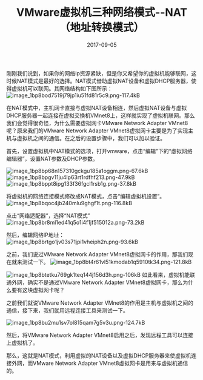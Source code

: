 ﻿---
title: "VMware虚拟机三种网络模式--NAT（地址转换模式）"
date: 2017-09-05
tags: ["VMware"]
draft: false
---


刚刚我们说到，如果你的网络ip资源紧缺，但是你又希望你的虚拟机能够联网，这时候NAT模式是最好的选择。NAT模式借助虚拟NAT设备和虚拟DHCP服务器，使得虚拟机可以联网。其网络结构如下图所示：
![image_1bp8bod7519j79jp1iu51fd81r5c9.png-117.4kB][1]

在NAT模式中，主机网卡直接与虚拟NAT设备相连，然后虚拟NAT设备与虚拟DHCP服务器一起连接在虚拟交换机VMnet8上，这样就实现了虚拟机联网。那么我们会觉得很奇怪，为什么需要虚拟网卡VMware Network Adapter VMnet8呢？原来我们的VMware Network Adapter VMnet8虚拟网卡主要是为了实现主机与虚拟机之间的通信。在之后的设置步骤中，我们可以加以验证。

首先，设置虚拟机中NAT模式的选项，打开vmware，点击“编辑”下的“虚拟网络编辑器”，设置NAT参数及DHCP参数。

![image_1bp8bp68n157310gckgu185a1oggm.png-67.6kB][2]
![image_1bp8bpgv11ju4lp63rt1rdfhf213.png-47.9kB][3]
![image_1bp8bppt8ipg133f36fgcl1rsb1g.png-37.8kB][4]

将虚拟机的网络连接模式修改成NAT模式，点击“编辑虚拟机设置”。
![image_1bp8bqoc4jb240mlu9ghgf1t.png-116.8kB][5]

点击“网络适配器”，选择“NAT模式”
![image_1bp8br8ml1ed41q5o1i4f1jf515012a.png-73.2kB][6]

然后，编辑网络IP地址：
![image_1bp8brtgo1jv03s71jpi1vheiph2n.png-93.6kB][7]

之前，我们说过VMware Network Adapter VMnet8虚拟网卡的作用，那我们现在就来测试一下。
![image_1bp8bt4r61vl51kmodab1q5910tk34.png-121.8kB][8]

![image_1bp8btetku769gk1teq144j156d3h.png-106kB][9]
如此看来，虚拟机能联通外网，确实不是通过VMware Network Adapter VMnet8虚拟网卡，那么为什么要有这块虚拟网卡呢？

之前我们就说VMware Network Adapter VMnet8的作用是主机与虚拟机之间的通信，接下来，我们就用远程连接工具来测试一下。

![image_1bp8bu2mu1sv7ol815qam7g5v3u.png-124.7kB][10]

然后，将VMware Network Adapter VMnet8启用之后，发现远程工具可以连接上虚拟机了。

那么，这就是NAT模式，利用虚拟的NAT设备以及虚拟DHCP服务器来使虚拟机连接外网，而VMware Network Adapter VMnet8虚拟网卡是用来与虚拟机通信的。


[1]: /blog/image/image_1bp8bod7519j79jp1iu51fd81r5c9.png
[2]: http://static.zybuluo.com/huis/od7srtq5i44nbr844naqdtzh/image_1bp8bp68n157310gckgu185a1oggm.png
[3]: http://static.zybuluo.com/huis/75z2m87rlamiccxzo17c7qq3/image_1bp8bpgv11ju4lp63rt1rdfhf213.png
[4]: http://static.zybuluo.com/huis/rhu2raft9jwn30cuazlrebad/image_1bp8bppt8ipg133f36fgcl1rsb1g.png
[5]: http://static.zybuluo.com/huis/61d4visggha4kjurqwlrhd37/image_1bp8bqoc4jb240mlu9ghgf1t.png
[6]: http://static.zybuluo.com/huis/rlfibzkp15o6xvgj87gnkbn8/image_1bp8br8ml1ed41q5o1i4f1jf515012a.png
[7]: http://static.zybuluo.com/huis/5h4mq63cncfflv1cme37nwng/image_1bp8brtgo1jv03s71jpi1vheiph2n.png
[8]: http://static.zybuluo.com/huis/sdxu3v2mg7sov8pf6rq63krt/image_1bp8bt4r61vl51kmodab1q5910tk34.png
[9]: http://static.zybuluo.com/huis/e8n8wsshybgbwahrw2jvzci2/image_1bp8btetku769gk1teq144j156d3h.png
[10]: http://static.zybuluo.com/huis/dv4h5b5sjixrxzpwkj73qns5/image_1bp8bu2mu1sv7ol815qam7g5v3u.png